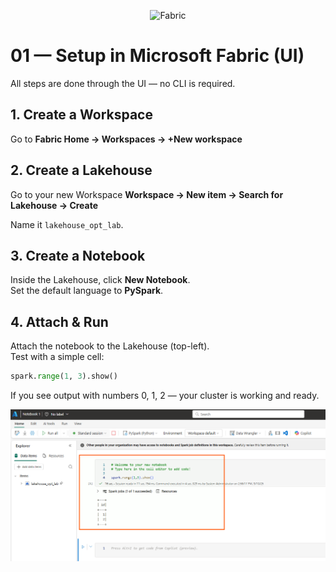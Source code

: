 <p align="center">
  <img src="/img/fabrix.jpg" alt="Fabric" width="250"/>
</p>

# 01 — Setup in Microsoft Fabric (UI)

All steps are done through the UI — no CLI is required.

## 1. Create a Workspace
Go to **Fabric Home → Workspaces → +New workspace**  

## 2. Create a Lakehouse
Go to your new Workspace **Workspace → New item → Search for Lakehouse → Create**  

Name it `lakehouse_opt_lab`.

## 3. Create a Notebook
Inside the Lakehouse, click **New Notebook**.  
Set the default language to **PySpark**.

## 4. Attach & Run
Attach the notebook to the Lakehouse (top-left).  
Test with a simple cell:

```python
spark.range(1, 3).show()
```

If you see output with numbers 0, 1, 2 — your cluster is working and ready.

![Setup](img/setup1.png)
